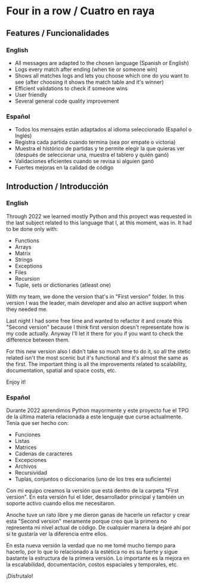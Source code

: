
# Four in a row / Cuatro en raya

## Features / Funcionalidades

### English

- All messages are adapted to the chosen language (Spanish or English)
- Logs every match after ending (when tie or someone win)
- Shows all matches logs and lets you choose which one do you want to see (after choosing it shows the match table and it's winner)
- Efficient validations to check if someone wins
- User friendly
- Several general code quality improvement 

### Español

- Todos los mensajes están adaptados al idioma seleccionado (Español o Inglés)
- Registra cada partida cuando termina (sea por empate o victoria)
- Muestra el histórico de partidas y te permite elegir la que quieras ver (después de seleccionar una, muestra el tablero y quién ganó)
- Validaciones eficientes cuando se revisa si alguien ganó
- Fuertes mejoras en la calidad de código

## Introduction / Introducción

### English

Through 2022 we learned mostly Python and this proyect was requested in the last subject related to this language that I, at this moment, was in. It had to be done only with:

- Functions 
- Arrays
- Matrix 
- Strings 
- Exceptions 
- Files 
- Recursion 
- Tuple, sets or dictionaries (atleast one)

With my team, we done the version that's in "First version" folder. In this version I was the leader, main developer and also an active support when they needed me.

Last night I had some free time and wanted to refactor it and create this "Second version" because I think first version doesn't representate how is my code actually. Anyway I'll let it there for you if you want to check the difference between them. 

For this new version also I didn't take so much time to do it, so all the stetic related isn't the most scenic but it's functional and it's almost the same as the first. The important thing is all the improvements related to scalability, documentation, spatial and space costs, etc. 

Enjoy it!

### Español

Durante 2022 aprendimos Python mayormente y este proyecto fue el TPO de la última materia relacionada a este lenguaje que curse actualmente. Tenía que ser hecho con:

- Funciones 
- Listas 
- Matrices 
- Cadenas de caracteres 
- Excepciones 
- Archivos 
- Recursividad 
- Tuplas, conjuntos o diccionarios (uno de los tres era suficiente)

Con mi equipo creamos la versión que está dentro de la carpeta "First version". En esta versión fui el lider, desarrollador principal y también un soporte activo cuando ellos me necesitaron.

Anoche tuve un rato libre y me dieron ganas de hacerle un refactor y crear esta "Second version" meramente porque creo que la primera no representa mi nivel actual de código. De cualquier manera la dejaré ahí por si te gustaría ver la diferencia entre ellos.

En esta nueva versión la verdad que no me tomé mucho tiempo para hacerlo, por lo que lo relacionado a la estética no es su fuerte y sigue bastante la estructura de la primera versión. Lo importante es la mejora en la escalabilidad, documentación, costos espaciales y temporales, etc.

¡Disfrutalo!

